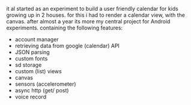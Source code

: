 it al started as an experiment to build a user friendly calendar for kids growing up in 2 houses. for this i had to render a calendar view, with the canvas. after almost a year its more my central project for Android experiments. containing the following features:

- account manager
- retrieving data from google (calendar) API
- JSON parsing
- custom fonts
- sd storage
- custom (list) views
- canvas
- sensors (accelerometer)
- async http (get/ post)
- voice record
